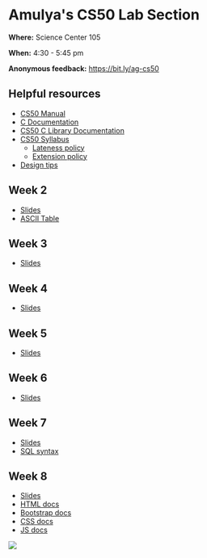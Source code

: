 # Amulya's CS50 Lab Section

**Where:** Science Center 105

**When:** 4:30 - 5:45 pm 

**Anonymous feedback:** https://bit.ly/ag-cs50

## Helpful resources
- [CS50 Manual](https://manual.cs50.io)
- [C Documentation](https://devdocs.io/c/)
- [CS50 C Library Documentation](https://cs50.readthedocs.io/libraries/cs50/c/)
- [CS50 Syllabus](https://cs50.harvard.edu/college/2022/fall/syllabus/)
  - [Lateness policy](https://cs50.harvard.edu/college/2022/fall/syllabus/#lateness-policy)
  - [Extension policy](https://cs50.harvard.edu/college/2022/fall/syllabus/#extensions)
- [Design tips](https://docs.google.com/presentation/d/1L8Bw9KUt_Sw9l4whg8iaz0kqXfZ5ekebmYKhyrgMSCc/edit?usp=sharing)

## Week 2
- [Slides](https://docs.google.com/presentation/d/1bnXviUxpH_br8jrgA8yDMW9iCFLZXl2U2BICS_BuSE8/edit?usp=sharing)
- [ASCII Table](https://www.asciitable.com)

## Week 3
- [Slides](https://docs.google.com/presentation/d/1FTZFORG3fneUbPVrrJo3LgzhKPIlKdFM5A_bEUp1JFg/edit?usp=sharing)

## Week 4
- [Slides](https://docs.google.com/presentation/d/1W8xiGM_uep_UHf61V674wUh5p4fw-BUbKntnnhreERg/edit?usp=sharing)

## Week 5
- [Slides](https://docs.google.com/presentation/d/11Bws6yL93s-2EKJ83cSwLm5tWLFtF_0lvxDPJFz-MV8/edit?usp=share_link)

## Week 6
- [Slides](https://docs.google.com/presentation/d/1kt22hZ4Xqt7mEDQTv9Z6xpAJViy_XVSdq2QFlMlAQfc/edit?usp=share_link)

## Week 7
- [Slides](https://docs.google.com/presentation/d/1n4uiRd4P92aBSD5nJWKrvJQaD2adWytCQ3Jg0AZCaIY/edit?usp=share_link)
- [SQL syntax](https://www.w3schools.com/sql/sql_syntax.asp)

## Week 8
- [Slides](https://docs.google.com/presentation/d/1KuvbvuZwOE4lLQzPu3U9IPNR_D256lBZjlxMRicuPis/edit?usp=sharing)
- [HTML docs](https://developer.mozilla.org/en-US/docs/Web/HTML)
- [Bootstrap docs](https://getbootstrap.com/docs/5.2/getting-started/introduction/)
- [CSS docs](https://developer.mozilla.org/en-US/docs/Web/CSS)
- [JS docs](https://developer.mozilla.org/en-US/docs/Web/JavaScript)

![](https://c.tenor.com/PV4JW2bMnBIAAAAC/pink-heart.gif)
